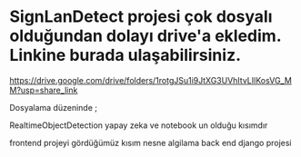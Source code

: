 # SignLanDetect projesi çok dosyalı olduğundan dolayı drive'a ekledim. Linkine burada ulaşabilirsiniz.
https://drive.google.com/drive/folders/1rotgJSu1i9JtXG3UVhItvLIlKosVG_MM?usp=share_link 

Dosyalama düzeninde ; 

RealtimeObjectDetection 
yapay zeka ve notebook un olduğu kısımdır

frontend projeyi gördüğümüz kısım 
nesne algilama back end django projesi
